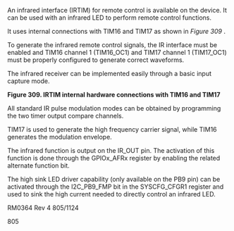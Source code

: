 An infrared interface (IRTIM) for remote control is available on the device. It can be used
with an infrared LED to perform remote control functions.


It uses internal connections with TIM16 and TIM17 as shown in _Figure 309_ .


To generate the infrared remote control signals, the IR interface must be enabled and TIM16
channel 1 (TIM16_OC1) and TIM17 channel 1 (TIM17_OC1) must be properly configured to
generate correct waveforms.


The infrared receiver can be implemented easily through a basic input capture mode.


**Figure 309. IRTIM internal hardware connections with TIM16 and TIM17**


All standard IR pulse modulation modes can be obtained by programming the two timer
output compare channels.


TIM17 is used to generate the high frequency carrier signal, while TIM16 generates the
modulation envelope.


The infrared function is output on the IR_OUT pin. The activation of this function is done
through the GPIOx_AFRx register by enabling the related alternate function bit.


The high sink LED driver capability (only available on the PB9 pin) can be activated through
the I2C_PB9_FMP bit in the SYSCFG_CFGR1 register and used to sink the high current
needed to directly control an infrared LED.


RM0364 Rev 4 805/1124



805


